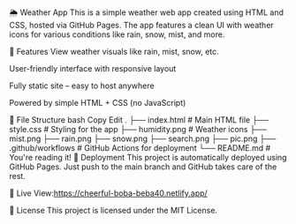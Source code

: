 🌦️ Weather App
This is a simple weather web app created using HTML and CSS, hosted via GitHub Pages. The app features a clean UI with weather icons for various conditions like rain, snow, mist, and more.

🔧 Features
View weather visuals like rain, mist, snow, etc.

User-friendly interface with responsive layout

Fully static site – easy to host anywhere

Powered by simple HTML + CSS (no JavaScript)

📁 File Structure
bash
Copy
Edit
.
├── index.html         # Main HTML file
├── style.css          # Styling for the app
├── humidity.png       # Weather icons
├── mist.png
├── rain.png
├── snow.png
├── search.png
├── pic.png
├── .github/workflows  # GitHub Actions for deployment
└── README.md          # You're reading it!
🚀 Deployment
This project is automatically deployed using GitHub Pages. Just push to the main branch and GitHub takes care of the rest.

🔗 Live View:https://cheerful-boba-beba40.netlify.app/

📄 License
This project is licensed under the MIT License.

